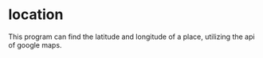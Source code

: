 # location

This program can find the latitude and longitude of a place, utilizing the api of google maps.
